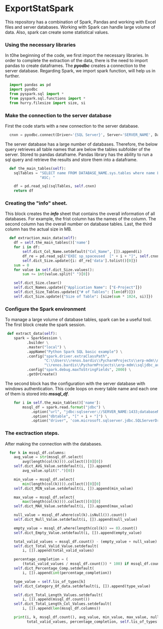 # ExportStatSpark

This repository has a combination of Spark, Pandas and working with Excel files and server databases. Working with Spark can handle large volume of data. Also, spark can create some statistical values.



### Using the necessary libraries

In t0he beginning of the code, we first import the necessary libraries. In order to complete the extraction of the data, there is the need to import pandas to create dataframes. The ***pyodbc*** creates a connection to the server database. Regarding Spark, we import spark function, will help us in further. 

```python
  import pandas as pd
  import pyodbc
  from pyspark.sql import *
  from pyspark.sql.functions import *
  from hurry.filesize import size, si
```

### Make the connection to the server database

First the code starts with a new connection to the server database. 
```python
  cnxn = pyodbc.connect(Driver='{SQL Server}', Server='SERVER_NAME', Database='DATABASE_NAME', Trusted_Connection='yes')
```

The server database has a large number of databases. Therefore, the below query retrieves all table names that are below the tables subfolder of the server. Stored to pandas dataframe. Pandas library has the ability to run a sql query and retrieve the results and store them into a dataframe. 

```python
  def the_main_tables(self):
    sqlTables = "SELECT name FROM DATABASE_NAME.sys.tables where name LIKE 'KEY_WORD_PREFIX_%' AND  is_ms_shipped=0 ORDER BY name " \
                "ASC; "

    df = pd.read_sql(sqlTables, self.cnxn)
    return df
```

### Creating the "info" sheet.

This block creates the ***info*** sheet that contains the overall information of all databases. For example, the frist column has the names of the column. The second column has the overall number on database tables. Last, the third column has the actual size in MB. 

```python
  def extraction_main_data(self):
    df = self.the_main_tables()['name']
    for i in df:
        self.dict_Col_Name.setdefault("Col_Name", []).append(i)
        df_re = pd.read_sql("EXEC sp_spaceused  [" + i + "]", self.cnxn)
        self.dict_Size.update({i: df_re['data'].tolist()[0]})
    sum = 0
    for value in self.dict_Size.values():
        sum += int(value.split(" ")[0])

    self.dict_Size.clear()
    self.dict_Names.update({"Application Name": ["E-Project"]})
    self.dict_Size_Tables.update({"# of Tables": [len(df)]})
    self.dict_Size.update({"Size of Table": [size(sum * 1024, si)]})
```


### Configure the Spark environment 

To manage a large volume of database tables, spark can be a useful tool. The first block create the spark session.  

```python
 def extract_data(self):
    spark = SparkSession \
          .builder \
          .master("local") \
          .appName("Python Spark SQL basic example") \
          .config("spark.driver.extraClassPath",
                  "C:\\Users\\renos.bardis\\PycharmProjects\\erp-mdm\\mssql-jdbc-7.4.1.jre8.jar:C:\\Users"
                  "\\renos.bardis\\PycharmProjects\\erp-mdm\\sqljdbc_auth.dll") \
          .config("spark.debug.maxToStringFields", 2000) \
          .getOrCreate()
```

The second block has the configuration with the server database with windows authentication. This code loops on every table name and each one of them is stored into ***mssql_df***. 

```python
    for i in self.the_main_tables()['name']:
        mssql_df = spark.read.format("jdbc") \
            .option("url", "jdbc:sqlserver://SERVER_NAME:1433;databaseName=DATABASE_NAME;integratedSecurity=true") \
            .option("dbtable", "[" + i + "]") \
            .option("driver", 'com.microsoft.sqlserver.jdbc.SQLServerDriver').load()
```

### The exctraction steps.

After making the connection with the databases.


```python
  for k in mssql_df.columns:
    avg_value = str(mssql_df.select(
        avg(length(col(k)))).collect()[0][0])
    self.dict_AVG_Value.setdefault(i, []).append(
        avg_value.split(".")[0])

    min_value = mssql_df.select(
        min(length(col(k)))).collect()[0][0]
    self.dict_MIN_value.setdefault(i, []).append(min_value)

    max_value = mssql_df.select(
        max(length(col(k)))).collect()[0][0]
    self.dict_MAX_Value.setdefault(i, []).append(max_value)

    null_value = mssql_df.where(col(k).isNull()).count()
    self.dict_Null_Value.setdefault(i, []).append(null_value)

    empty_value = mssql_df.where(length(col(k)) == 0).count()
    self.dict_Empty_Value.setdefault(i, []).append(empty_value)

    total_valid_values = mssql_df.count() - (empty_value + null_value)
    self.dict_Total_Valid_Value.setdefault(
        i, []).append(total_valid_values)

    percentage_completion = (
        (total_valid_values / mssql_df.count()) * 100) if mssql_df.count() != 0 else 0
    self.dict_Percentage_Comp.setdefault(
        i, []).append(int(percentage_completion))

    type_value = self.lis_of_types[k]
    self.dict_Category_Of_data.setdefault(i, []).append(type_value)

    self.dict_Total_Length_Values.setdefault(
        i, []).append(mssql_df.count())
    self.dict_Total_Length_Col_Values.setdefault(
        i, []).append(len(mssql_df.columns))

    print(i, k, mssql_df.count(), avg_value, min_value, max_value, null_value, empty_value,
          total_valid_values, percentage_completion, self.lis_of_types[k])
```









